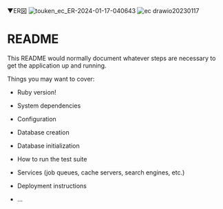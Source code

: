 ▼ER図
![touken_ec_ER-2024-01-17-040643](https://github.com/daichi-kusawake/touken-ec/assets/77773862/2e6b3a0a-89e8-4e83-a171-8c0553218dd7)
![ec drawio20230117](https://github.com/daichi-kusawake/touken-ec/assets/77773862/3c2e1eef-d29a-4731-9c45-f21be9ecf60f)



# README

This README would normally document whatever steps are necessary to get the
application up and running.

Things you may want to cover:

* Ruby version!


* System dependencies

* Configuration

* Database creation

* Database initialization

* How to run the test suite

* Services (job queues, cache servers, search engines, etc.)

* Deployment instructions

* ...

